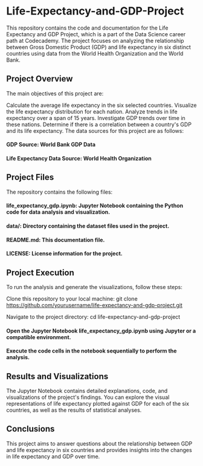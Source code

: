 # Life-Expectancy-and-GDP-Project
This repository contains the code and documentation for the Life Expectancy and GDP Project, which is a part of the Data Science career path at Codecademy. The project focuses on analyzing the relationship between Gross Domestic Product (GDP) and life expectancy in six distinct countries using data from the World Health Organization and the World Bank.

## Project Overview

The main objectives of this project are:

Calculate the average life expectancy in the six selected countries.
Visualize the life expectancy distribution for each nation.
Analyze trends in life expectancy over a span of 15 years.
Investigate GDP trends over time in these nations.
Determine if there is a correlation between a country's GDP and its life expectancy.
The data sources for this project are as follows:

#### GDP Source: World Bank GDP Data
#### Life Expectancy Data Source: World Health Organization

## Project Files

The repository contains the following files:

#### life_expectancy_gdp.ipynb: Jupyter Notebook containing the Python code for data analysis and visualization.
#### data/: Directory containing the dataset files used in the project.
#### README.md: This documentation file.
#### LICENSE: License information for the project.

## Project Execution

To run the analysis and generate the visualizations, follow these steps:

Clone this repository to your local machine:
git clone https://github.com/yourusername/life-expectancy-and-gdp-project.git

Navigate to the project directory:
cd life-expectancy-and-gdp-project

#### Open the Jupyter Notebook life_expectancy_gdp.ipynb using Jupyter or a compatible environment.

#### Execute the code cells in the notebook sequentially to perform the analysis.

## Results and Visualizations

The Jupyter Notebook contains detailed explanations, code, and visualizations of the project's findings. You can explore the visual representations of life expectancy plotted against GDP for each of the six countries, as well as the results of statistical analyses.

## Conclusions

This project aims to answer questions about the relationship between GDP and life expectancy in six countries and provides insights into the changes in life expectancy and GDP over time.
